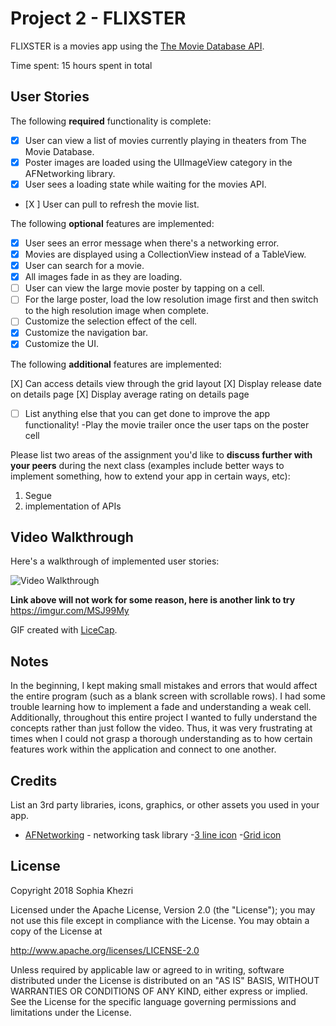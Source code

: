# Project 2 - FLIXSTER

FLIXSTER is a movies app using the [The Movie Database API](http://docs.themoviedb.apiary.io/#).

Time spent: 15 hours spent in total

## User Stories

The following **required** functionality is complete:

- [X] User can view a list of movies currently playing in theaters from The Movie Database.
- [X] Poster images are loaded using the UIImageView category in the AFNetworking library.
- [X] User sees a loading state while waiting for the movies API.
- [X ] User can pull to refresh the movie list.

The following **optional** features are implemented:

- [X] User sees an error message when there's a networking error.
- [X] Movies are displayed using a CollectionView instead of a TableView.
- [X] User can search for a movie.
- [X] All images fade in as they are loading.
- [ ] User can view the large movie poster by tapping on a cell.
- [ ] For the large poster, load the low resolution image first and then switch to the high resolution image when complete.
- [ ] Customize the selection effect of the cell.
- [X] Customize the navigation bar.
- [X] Customize the UI.

The following **additional** features are implemented:

[X] Can access details view through the grid layout
[X] Display release date on details page
[X] Display average rating  on details page

- [ ] List anything else that you can get done to improve the app functionality!
        -Play the movie trailer once the user taps on the poster cell

Please list two areas of the assignment you'd like to **discuss further with your peers** during the next class (examples include better ways to implement something, how to extend your app in certain ways, etc):

1. Segue 
2. implementation of APIs

## Video Walkthrough

Here's a walkthrough of implemented user stories:

<img src='https://i.imgur.com/MSJ99My.gif' title='Video Walkthrough' width='' alt='Video Walkthrough' />

****Link above will not work for some reason, here is another link to try****
https://imgur.com/MSJ99My


GIF created with [LiceCap](http://www.cockos.com/licecap/).

## Notes

In the beginning, I kept making small mistakes and errors that would affect the entire program (such as a blank screen with scrollable rows). I had some trouble learning how to implement a fade and understanding a weak cell. Additionally, throughout this entire project I wanted to fully understand the concepts rather than just follow the video. Thus, it was very frustrating at times when I could not grasp a thorough understanding as to how certain features work within the application and connect to one another.  

## Credits

List an 3rd party libraries, icons, graphics, or other assets you used in your app.

- [AFNetworking](https://github.com/AFNetworking/AFNetworking) - networking task library
-[3 line icon](https://iconmonstr.com/menu-thin-svg/)
-[Grid icon](https://iconmonstr.com/view-5-svg/)

## License

Copyright 2018 Sophia Khezri 

Licensed under the Apache License, Version 2.0 (the "License");
you may not use this file except in compliance with the License.
You may obtain a copy of the License at

http://www.apache.org/licenses/LICENSE-2.0

Unless required by applicable law or agreed to in writing, software
distributed under the License is distributed on an "AS IS" BASIS,
WITHOUT WARRANTIES OR CONDITIONS OF ANY KIND, either express or implied.
See the License for the specific language governing permissions and
limitations under the License.
